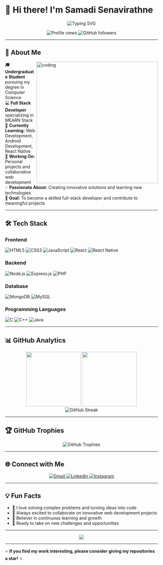 # 👋 Hi there! I'm Samadi Senavirathne

<div align="center">
  <img src="https://readme-typing-svg.herokuapp.com?font=Fira+Code&pause=1000&color=2196F3&center=true&vCenter=true&width=435&lines=Full+Stack+Developer;MEARN+Stack+Enthusiast;Web+%26+Mobile+Developer;Always+Learning+New+Things!" alt="Typing SVG" />
</div>

<p align="center">
  <img src="https://komarev.com/ghpvc/?username=Sama20011214&label=Profile%20views&color=0e75b6&style=flat" alt="Profile views" />
  <img src="https://img.shields.io/github/followers/Sama20011214?label=Followers&style=social" alt="GitHub followers" />
</p>

---

## 🚀 About Me

<img align="right" alt="coding" width="400" src="https://camo.githubusercontent.com/8d3a24af335039bfd365e4bc2c805d9c30268df63e283b7c87d8cffa2746fb22/68747470733a2f2f6d69726f2e6d656469756d2e636f6d2f76322f726573697a653a6669743a3832382f666f726d61743a776562702f302a7942764135436e455833536434616f642e676966">

🎓 **Undergraduate Student** pursuing my degree in Computer Science  
💻 **Full Stack Developer** specializing in MEARN Stack  
🌱 **Currently Learning:** Web Development, Android Development, React Native  
🔭 **Working On:** Personal projects and collaborative web development  
💡 **Passionate About:** Creating innovative solutions and learning new technologies  
🎯 **Goal:** To become a skilled full-stack developer and contribute to meaningful projects  

---

## 🛠️ Tech Stack

### **Frontend**
<p align="left">
  <img src="https://img.shields.io/badge/HTML5-E34F26?style=for-the-badge&logo=html5&logoColor=white" alt="HTML5" />
  <img src="https://img.shields.io/badge/CSS3-1572B6?style=for-the-badge&logo=css3&logoColor=white" alt="CSS3" />
  <img src="https://img.shields.io/badge/JavaScript-F7DF1E?style=for-the-badge&logo=javascript&logoColor=black" alt="JavaScript" />
  <img src="https://img.shields.io/badge/React-20232A?style=for-the-badge&logo=react&logoColor=61DAFB" alt="React" />
  <img src="https://img.shields.io/badge/React_Native-20232A?style=for-the-badge&logo=react&logoColor=61DAFB" alt="React Native" />
</p>

### **Backend**
<p align="left">
  <img src="https://img.shields.io/badge/Node.js-43853D?style=for-the-badge&logo=node.js&logoColor=white" alt="Node.js" />
  <img src="https://img.shields.io/badge/Express.js-404D59?style=for-the-badge&logo=express&logoColor=white" alt="Express.js" />
  <img src="https://img.shields.io/badge/PHP-777BB4?style=for-the-badge&logo=php&logoColor=white" alt="PHP" />
</p>

### **Database**
<p align="left">
  <img src="https://img.shields.io/badge/MongoDB-4EA94B?style=for-the-badge&logo=mongodb&logoColor=white" alt="MongoDB" />
  <img src="https://img.shields.io/badge/MySQL-00000F?style=for-the-badge&logo=mysql&logoColor=white" alt="MySQL" />
</p>

### **Programming Languages**
<p align="left">
  <img src="https://img.shields.io/badge/C-00599C?style=for-the-badge&logo=c&logoColor=white" alt="C" />
  <img src="https://img.shields.io/badge/C++-00599C?style=for-the-badge&logo=cplusplus&logoColor=white" alt="C++" />
  <img src="https://img.shields.io/badge/Java-ED8B00?style=for-the-badge&logo=java&logoColor=white" alt="Java" />
</p>

---

## 📊 GitHub Analytics

<div align="center">
  <img height="180em" src="https://github-readme-stats.vercel.app/api?username=Sama20011214&show_icons=true&theme=tokyonight&include_all_commits=true&count_private=true"/>
  <img height="180em" src="https://github-readme-stats.vercel.app/api/top-langs/?username=Sama20011214&layout=compact&langs_count=7&theme=tokyonight"/>
</div>

<div align="center">
  <img src="https://github-readme-streak-stats.herokuapp.com/?user=Sama20011214&theme=tokyonight" alt="GitHub Streak" />
</div>

---

## 🏆 GitHub Trophies

<div align="center">
  <img src="https://github-profile-trophy.vercel.app/?username=Sama20011214&theme=tokyonight&row=1&column=6" alt="GitHub Trophies" />
</div>

---

## 🌐 Connect with Me

<p align="center">
  <a href="mailto:Jithmisamadi2001@gmail.com">
    <img src="https://img.shields.io/badge/Gmail-D14836?style=for-the-badge&logo=gmail&logoColor=white" alt="Gmail" />
  </a>
  <a href="https://www.linkedin.com/in/samadi-senavirathne-b2370726a/">
    <img src="https://img.shields.io/badge/LinkedIn-0077B5?style=for-the-badge&logo=linkedin&logoColor=white" alt="LinkedIn" />
  </a>
  <a href="https://www.instagram.com/samadi_senavirathne/">
    <img src="https://img.shields.io/badge/Instagram-E4405F?style=for-the-badge&logo=instagram&logoColor=white" alt="Instagram" />
  </a>
</p>

---

## 💡 Fun Facts

- 🧠 I love solving complex problems and turning ideas into code
- 🎯 Always excited to collaborate on innovative web development projects
- 🌟 Believer in continuous learning and growth
- 🚀 Ready to take on new challenges and opportunities

---

<div align="center">
  <img src="https://capsule-render.vercel.app/api?type=waving&color=gradient&height=100&section=footer&text=Thanks%20for%20visiting!&fontSize=16&fontColor=fff&animation=twinkling" />
</div>

---

⭐ **If you find my work interesting, please consider giving my repositories a star!** ⭐
